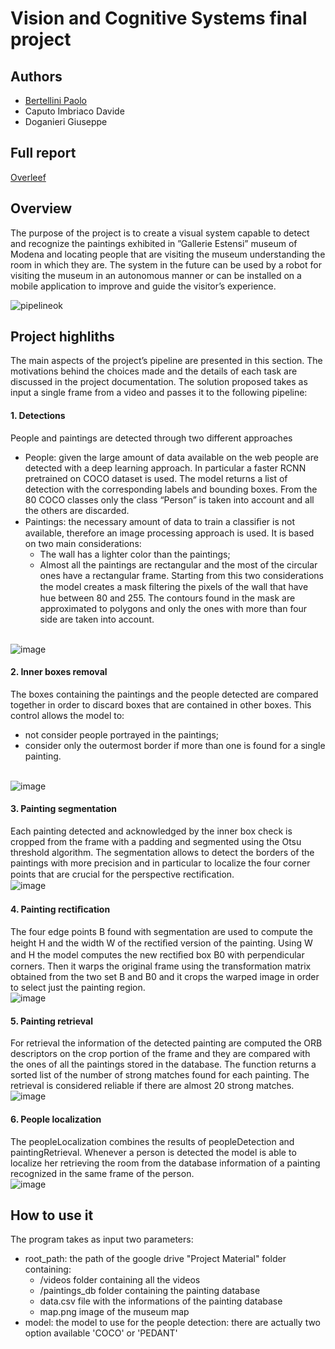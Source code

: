 # Vision and Cognitive Systems final project


## Authors

- [Bertellini Paolo](https://github.com/paolobertellini)
- Caputo Imbriaco Davide
- Doganieri Giuseppe

## Full report
[Overleef](https://www.overleaf.com/read/shnjmbddzjnf)

## Overview
The purpose of the project is to create a visual system capable to detect and recognize the paintings exhibited in ”Gallerie Estensi” museum of Modena and locating people that are visiting the museum understanding the room in which they are. The system in the future can be used by a robot for visiting the museum in an autonomous manner or can be installed on a mobile application to improve and guide the visitor’s experience.

![pipelineok](https://user-images.githubusercontent.com/45602824/111639290-68d0fd80-87fb-11eb-8682-a71a1823c7d1.png)

## Project highliths

The main aspects of the project’s pipeline are presented in this section. The motivations behind the choices made and the details of each task are discussed in the project documentation. 
The solution proposed takes as input a single frame from a video and passes it to the following pipeline:
#### 1. Detections
People and paintings are detected through two different approaches
  * People: given the large amount of data available on the web people are detected with a deep learning approach. In particular a faster RCNN pretrained on COCO dataset is used. The model returns a list of detection with the corresponding labels and bounding boxes. From the 80 COCO classes only the class “Person” is taken into account and all the others are discarded.
  * Paintings: the necessary amount of data to train a classiﬁer is not available, therefore an image processing approach is used. It is based on two main considerations:
    * The wall has a lighter color than the paintings;
    * Almost all the paintings are rectangular and the most of the circular ones have a rectangular frame.
Starting from this two considerations the model creates a mask ﬁltering the pixels of the wall that have hue between 80 and 255. The contours found in the mask are approximated
to polygons and only the ones with more than four side are taken into account.

<br> ![image](https://user-images.githubusercontent.com/45602824/111644883-88b6f000-8800-11eb-8526-b5676b8fedd0.png)
#### 2. Inner boxes removal
The boxes containing the paintings and the people detected are compared together in order to discard boxes that are contained in other boxes. This control allows the model to:
  * not consider people portrayed in the paintings;
  * consider only the outermost border if more than one is found for a single painting.

<br> ![image](https://user-images.githubusercontent.com/45602824/111644438-21993b80-8800-11eb-8d95-b3fc7d8bdcc8.png)
#### 3. Painting segmentation
Each painting detected and acknowledged by the inner box check is cropped from the frame with a padding and segmented using the Otsu threshold algorithm. The segmentation allows to detect the borders of the paintings with more precision and in particular to localize the four corner points that are crucial for the perspective rectiﬁcation.
<br> ![image](https://user-images.githubusercontent.com/45602824/111644533-38d82900-8800-11eb-8deb-ef157629e771.png)
#### 4. Painting rectiﬁcation
The four edge points B found with segmentation are used to compute the height H and the width W of the rectiﬁed version of the painting. Using W and H the model computes the new rectiﬁed box B0 with perpendicular corners. Then it warps the original frame using the transformation matrix obtained from the two set B and B0 and it crops the warped image in order to select just the painting region.
<br> ![image](https://user-images.githubusercontent.com/45602824/111643687-725c6480-87ff-11eb-8b40-592110adfd4b.png)
#### 5. Painting retrieval
For retrieval the information of the detected painting are computed the ORB descriptors on the crop portion of the frame and they are compared with the ones of all the paintings stored in the database. The function returns a sorted list of the number of strong matches found for each painting. The retrieval is considered reliable if there are almost 20 strong matches.
<br> ![image](https://user-images.githubusercontent.com/45602824/111644600-47264500-8800-11eb-80e8-cd35e95e4b38.png)
#### 6. People localization
The peopleLocalization combines the results of peopleDetection and paintingRetrieval. Whenever a person is detected the model is able to localize her retrieving the room from the database information of a painting recognized in the same frame of the person.
<br> ![image](https://user-images.githubusercontent.com/45602824/111644063-c1a29500-87ff-11eb-9043-f086d7003c19.png)

## How to use it

The program takes as input two parameters:
- root_path: the path of the google drive "Project Material" folder containing:
  * /videos             folder containing all the videos
  * /paintings_db       folder containing the painting database
  * data.csv            file with the informations of the painting database
  * map.png             image of the museum map
- model: the model to use for the people detection: there are actually two option available 'COCO' or 'PEDANT'

